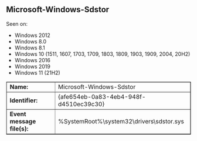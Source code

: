 ## Microsoft-Windows-Sdstor

Seen on:
* Windows 2012
* Windows 8.0
* Windows 8.1
* Windows 10 (1511, 1607, 1703, 1709, 1803, 1809, 1903, 1909, 2004, 20H2)
* Windows 2016
* Windows 2019
* Windows 11 (21H2)

<table border="1" class="docutils">
  <tbody>
    <tr>
      <td><b>Name:</b></td>
      <td>Microsoft-Windows-Sdstor</td>
    </tr>
    <tr>
      <td><b>Identifier:</b></td>
      <td>{afe654eb-0a83-4eb4-948f-d4510ec39c30}</td>
    </tr>
    <tr>
      <td><b>Event message file(s):</b></td>
      <td>%SystemRoot%\system32\drivers\sdstor.sys</td>
    </tr>
  </tbody>
</table>

&nbsp;

